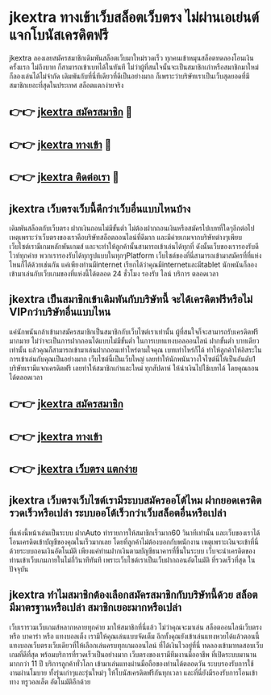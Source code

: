 # jkextra ทางเข้าเว็บสล็อตเว็บตรง ไม่ผ่านเอเย่นต์ แจกโบนัสเครดิตฟรี

jkextra ลองเลยสมัครสมาชิกเดิมพันสล็อตเว็บมาใหม่รวดเร็ว ทุกคนเข้าหมุนสล็อตทดลองโอนเงินครั้งแรก ไม่ถึงบาท ก็สามารถเข้าเบทได้ในทันที ไม่ว่าผู้ที่สนใจนั้นจะเป็นสมาชิกเก่าหรือสมาชิกมาใหม่ ก็ลองเล่นได้ไม่จำกัด เดิมพันกับที่นี่ทีเดียวที่ดีเป็นอย่างมาก ก็เพราะว่าบริษัทเราเป็นเว็บสุดยอดที่มีสมาชิกเยอะที่สุดในประเทศ สล็อตแตกง่ายจริง

## 👉👉 [jkextra สมัครสมาชิก](https://bit.ly/3Ckzg5n) 🎰
## 👉👉 [jkextra ทางเข้า](https://bit.ly/3Ckzg5n) 🎰
## 👉👉 [jkextra ติดต่อเรา](https://bit.ly/3Ckzg5n) 🎰

## jkextra เว็บตรงเว็บนี้ดีกว่าเว็บอื่นแบบไหนบ้าง
เดิมพันสล็อตกับเว็บตรง ฝากเงินถอนไม่มีขั้นต่ำ ไม่ต้องฝากถอนเงินหรือสมัครไปเบทที่ใดๆอีกต่อไป เหตุเพราะว่าเว็บตรงของเราคือบริษัทสล็อตออนไลน์ที่ดีมาก และมีค่ายเกมจากบริษัทต่างๆเพียบ เว็บไซต์เรามีเกมหลักพันเกมส์ และจะทำให้ลูกค้านั้นสามารถเข้าเล่นได้ทุกที่ ดังนั้นเว็บของเรารองรับดีไวท์ทุกค่าย พวกเรารองรับได้ทุกรูปแบบในทุกๆPlatform เว็บไซต์ของที่นี่สามารถเข้ามาสมัครที่ที่แห่งไหนก็ได้ด้วยเช่นกัน แค่เพียงท่านมีinternet เรียกได้ว่าคุณมีinternetและมีtablet นักพนันก็ลองเข้ามาเล่นกับเว็บเกมของที่แห่งนี้ได้ตลอด 24 ชั่วโมง รองรับ ไลน์ บริการ ตลอดเวลา

## jkextra เป็นสมาชิกเข้าเดิมพันกับบริษัทนี้ จะได้เครดิตฟรีหรือไม่ VIPกว่าบริษัทอื่นแบบไหน
แค่นักพนันกล้าเข้ามาสมัครสมาชิกเป็นสมาชิกกับเว็บไซต์เราเท่านั้น ผู้ที่สนใจก็จะสามารถรับเครดิตฟรีมากมาย ไม่ว่าจะเป็นการฝากถอนได้แบบไม่มีขั้นต่ำ ในการเบทแทงบอลออนไลน์ ฝากขั้นต่ำ บาทเดียวเท่านั้น แล้วคุณก็สามารถเข้ามาเล่นฝากถอนเท่าไหร่ตามใจคุณ เบทเท่าไหร่ก็ได้ ทำให้ลูกค้าให้อิสระในการเข้าเล่นกับคุณเป็นอย่างมาก เว็บไซต์นี้เป็นเว็บใหญ่ เลยทำให้นักพนันวางใจไซต์นี่ให้เป็นอันดับ1 บริษัทเรามีแจกเครดิตฟรี เลยทำให้สมาชิกเก่าและใหม่ ทุกสัปดาห์ ให้นำเงินไปใช้เบทได้ โดยคุณถอนได้ตลอดเวลา

## 👉👉 [jkextra สมัครสมาชิก](https://bit.ly/3Ckzg5n)
## 👉👉 [jkextra ทางเข้า](https://bit.ly/3Ckzg5n)
## 👉👉 [jkextra เว็บตรง แตกง่าย](https://bit.ly/3Ckzg5n)

## jkextra เว็บตรงเว็บไซต์เรามีระบบสมัครออโต้ไหม ฝากยอดเครดิตรวดเร็วหรือเปล่า ระบบออโต้เร็วกว่าเว็บสล็อตอื่นหรือเปล่า
ที่แห่งนี้หน้าเล่นเป็นระบบ ฝากAuto ทำรายการให้สมาชิกเร็วมาก60 วินาทีเท่านั้น และเว็บของเราได้โอนเครดิตเข้าบัญชีของคุณในเร็วมากเลย โดยที่ลูกค้าไม่ต้องบอกกับพนักงาน เหตุเพราะเงินจะเข้าที่นี่ด้วยระบบถอนเงินอัตโนมัติ เพียงแค่ท่านฝากเงินตามบัญชีธนาคารที่ขึ้นในระบบ เว็บจะนำเครดิตของท่านเข้าเว็บเกมภายในไม่กี่วินาทีทันที เพราะเว็บไซต์เราเป็นเว็บฝากถอนอัตโนมัติ ที่รวดเร็วที่สุด ในปัจจุบัน

## jkextra ทำไมสมาชิกต้องเลือกสมัครสมาชิกกับบริษัทนี้ด้วย สล็อตมีมาตรฐานหรือเปล่า สมาชิกเยอะมากหรือเปล่า
เว็บเรารวมเว็บเกมส์หลากหลายทุกค่าย มาให้สมาชิกที่นี่แล้ว ไม่ว่าคุณจะมาเล่น สล็อตออนไลน์เว็บตรง หรือ บาคาร่า หรือ แทงบอลเต็ง เรามีให้คุณเล่นแบบจัดเต็ม อีกทั้งคุณยังเข้าเล่นแทงหวยได้แล้วตอนนี้ แทงบอลเว็บตรงเว็บเดียวที่ให้เลือกเล่นครบทุกเกมออนไลน์ ที่ได้เงินไวอยู่ที่นี่ ทดลองเข้ามาทดสอบเว็บเกมที่ดีที่สุด พร้อมบริการที่รวดเร็วเป็นอย่างมาก เว็บตรงของเรามีทีมงานมืออาชีพ ที่เปิดระบบมานานมากกว่า 11 ปี บริการลูกค้าทั่วโลก เข้ามาเล่นแทงผ่านมือถือของท่านได้ตลอดวัน ระบบรองรับการใช้งานผ่านโมบาย ทั้งรุ่นเก่าๆและรุ่นใหม่ๆ ให้โบนัสเครดิตฟรีกันทุกเวลา และที่นี่ยังมีรองรับการโอนเข้าทาง ทรูวอลเล็ต อัตโนมัติอีกด้วย
